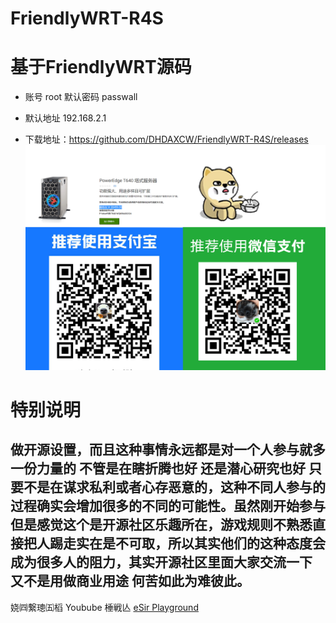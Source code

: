 # FriendlyWRT-R4S

# 基于FriendlyWRT源码

- 账号 root  默认密码 passwall

- 默认地址 192.168.2.1

- 下载地址：https://github.com/DHDAXCW/FriendlyWRT-R4S/releases
![Alt text](2.jpg?raw=true "Title")
# 特别说明
## 做开源设置，而且这种事情永远都是对一个人参与就多一份力量的 不管是在瞎折腾也好 还是潜心研究也好 只要不是在谋求私利或者心存恶意的，这种不同人参与的过程确实会增加很多的不同的可能性。虽然刚开始参与 但是感觉这个是开源社区乐趣所在，游戏规则不熟悉直接把人踢走实在是不可取，所以其实他们的这种态度会成为很多人的阻力，其实开源社区里面大家交流一下 又不是用做商业用途 何苦如此为难彼此。


<tr><td width="33%"> 娆㈣繋璁㈤槄 Youbube 棰戦亾 </td><td><a href="https://www.youtube.com/c/esirplayground?sub_confirmation=1">eSir Playground</a></td></tr>
